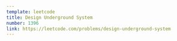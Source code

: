 ```yaml
---
template: leetcode
title: Design Underground System
number: 1396
link: https://leetcode.com/problems/design-underground-system
---
```

